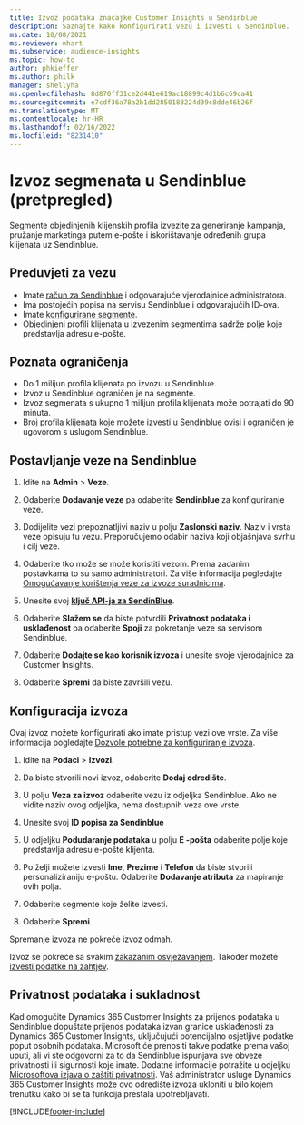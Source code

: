 ```yaml
---
title: Izvoz podataka značajke Customer Insights u Sendinblue
description: Saznajte kako konfigurirati vezu i izvesti u Sendinblue.
ms.date: 10/08/2021
ms.reviewer: mhart
ms.subservice: audience-insights
ms.topic: how-to
author: phkieffer
ms.author: philk
manager: shellyha
ms.openlocfilehash: 8d870ff31ce2d441e619ac18899c4d1b6c69ca41
ms.sourcegitcommit: e7cdf36a78a2b1dd2850183224d39c8dde46b26f
ms.translationtype: MT
ms.contentlocale: hr-HR
ms.lasthandoff: 02/16/2022
ms.locfileid: "8231410"
---
```

# <a name="export-segments-to-sendinblue-preview"></a>Izvoz segmenata u Sendinblue (pretpregled)

Segmente objedinjenih klijenskih profila izvezite za generiranje kampanja, pružanje marketinga putem e-pošte i iskorištavanje određenih grupa klijenata uz Sendinblue.

## <a name="prerequisites-for-connection"></a>Preduvjeti za vezu

-   Imate [račun za Sendinblue](https://www.sendinblue.com/) i odgovarajuće vjerodajnice administratora.
-   Ima postojećih popisa na servisu Sendinblue i odgovarajućih ID-ova.
-   Imate [konfigurirane segmente](segments.md).
-   Objedinjeni profili klijenata u izvezenim segmentima sadrže polje koje predstavlja adresu e-pošte.

## <a name="known-limitations"></a>Poznata ograničenja

- Do 1 milijun profila klijenata po izvozu u Sendinblue.
- Izvoz u Sendinblue ograničen je na segmente.
- Izvoz segmenata s ukupno 1 milijun profila klijenata može potrajati do 90 minuta. 
- Broj profila klijenata koje možete izvesti u Sendinblue ovisi i ograničen je ugovorom s uslugom Sendinblue.

## <a name="set-up-connection-to-sendinblue"></a>Postavljanje veze na Sendinblue

1. Idite na **Admin** > **Veze**.

1. Odaberite **Dodavanje veze** pa odaberite **Sendinblue** za konfiguriranje veze.

1. Dodijelite vezi prepoznatljivi naziv u polju **Zaslonski naziv**. Naziv i vrsta veze opisuju tu vezu. Preporučujemo odabir naziva koji objašnjava svrhu i cilj veze.

1. Odaberite tko može se može koristiti vezom. Prema zadanim postavkama to su samo administratori. Za više informacija pogledajte [Omogućavanje korištenja veze za izvoze suradnicima](connections.md#allow-contributors-to-use-a-connection-for-exports).

1. Unesite svoj **[ključ API-ja za SendinBlue](https://developers.sendinblue.com/docs/getting-started#:~:text=Get%20your%20API%20key&text=You%20can%20create%20one%20from,your%20settings%20This%20API%20key)**.

1. Odaberite **Slažem se** da biste potvrdili **Privatnost podataka i usklađenost** pa odaberite **Spoji** za pokretanje veze sa servisom Sendinblue.

1. Odaberite **Dodajte se kao korisnik izvoza** i unesite svoje vjerodajnice za Customer Insights.

1. Odaberite **Spremi** da biste završili vezu.

## <a name="configure-an-export"></a>Konfiguracija izvoza

Ovaj izvoz možete konfigurirati ako imate pristup vezi ove vrste. Za više informacija pogledajte [Dozvole potrebne za konfiguriranje izvoza](export-destinations.md#set-up-a-new-export).

1. Idite na **Podaci** > **Izvozi**.

1. Da biste stvorili novi izvoz, odaberite **Dodaj odredište**.

1. U polju **Veza za izvoz** odaberite vezu iz odjeljka Sendinblue. Ako ne vidite naziv ovog odjeljka, nema dostupnih veza ove vrste.

1. Unesite svoj **ID popisa za Sendinblue** 

1. U odjeljku **Podudaranje podataka** u polju **E -pošta** odaberite polje koje predstavlja adresu e-pošte klijenta. 

1. Po želji možete izvesti **Ime**, **Prezime** i **Telefon**  da biste stvorili personaliziraniju e-poštu. Odaberite **Dodavanje atributa** za mapiranje ovih polja.

1. Odaberite segmente koje želite izvesti. 

1. Odaberite **Spremi**.

Spremanje izvoza ne pokreće izvoz odmah.

Izvoz se pokreće sa svakim [zakazanim osvježavanjem](system.md#schedule-tab). Također možete [izvesti podatke na zahtjev](export-destinations.md#run-exports-on-demand). 


## <a name="data-privacy-and-compliance"></a>Privatnost podataka i sukladnost

Kad omogućite Dynamics 365 Customer Insights za prijenos podataka u Sendinblue dopuštate prijenos podataka izvan granice usklađenosti za Dynamics 365 Customer Insights, uključujući potencijalno osjetljive podatke poput osobnih podataka. Microsoft će prenositi takve podatke prema vašoj uputi, ali vi ste odgovorni za to da Sendinblue ispunjava sve obveze privatnosti ili sigurnosti koje imate. Dodatne informacije potražite u odjeljku [Microsoftova izjava o zaštiti privatnosti](https://go.microsoft.com/fwlink/?linkid=396732).
Vaš administrator usluge Dynamics 365 Customer Insights može ovo odredište izvoza ukloniti u bilo kojem trenutku kako bi se ta funkcija prestala upotrebljavati.


[!INCLUDE[footer-include](../includes/footer-banner.md)]
